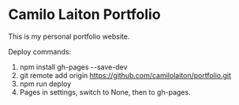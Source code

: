 # Camilo Laiton Portfolio

This is my personal portfolio website.

Deploy commands:
1. npm install gh-pages --save-dev
2. git remote add origin https://github.com/camilolaiton/portfolio.git
3. npm run deploy
4. Pages in settings, switch to None, then to gh-pages.